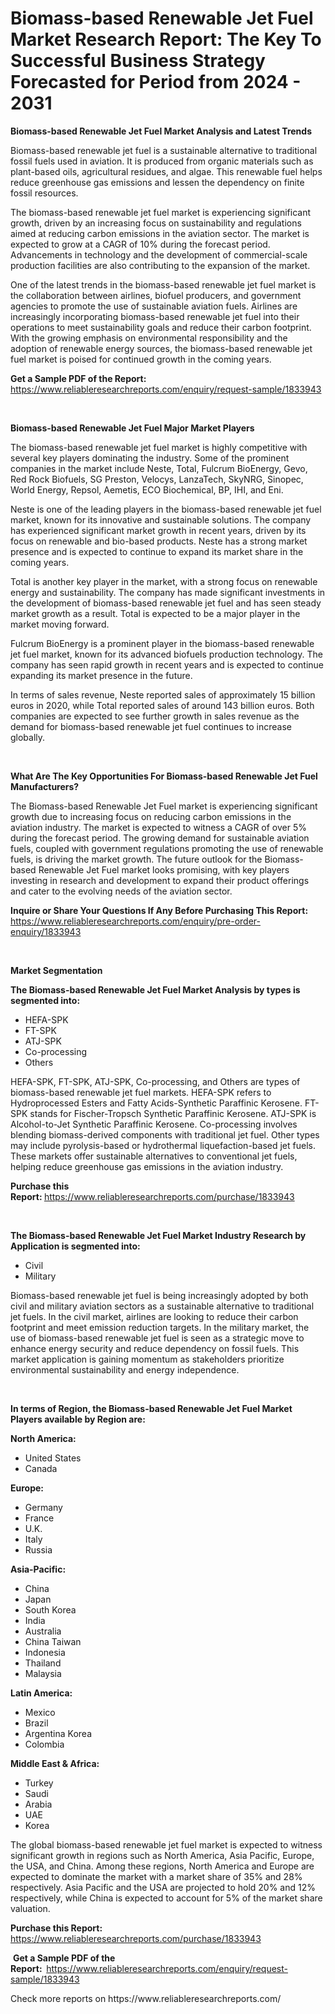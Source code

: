 <p><h1>Biomass-based Renewable Jet Fuel Market Research Report: The Key To Successful Business Strategy Forecasted for Period from 2024 - 2031</h1></p><p><strong>Biomass-based Renewable Jet Fuel Market Analysis and Latest Trends</strong></p>
<p><p>Biomass-based renewable jet fuel is a sustainable alternative to traditional fossil fuels used in aviation. It is produced from organic materials such as plant-based oils, agricultural residues, and algae. This renewable fuel helps reduce greenhouse gas emissions and lessen the dependency on finite fossil resources.</p><p>The biomass-based renewable jet fuel market is experiencing significant growth, driven by an increasing focus on sustainability and regulations aimed at reducing carbon emissions in the aviation sector. The market is expected to grow at a CAGR of 10% during the forecast period. Advancements in technology and the development of commercial-scale production facilities are also contributing to the expansion of the market.</p><p>One of the latest trends in the biomass-based renewable jet fuel market is the collaboration between airlines, biofuel producers, and government agencies to promote the use of sustainable aviation fuels. Airlines are increasingly incorporating biomass-based renewable jet fuel into their operations to meet sustainability goals and reduce their carbon footprint. With the growing emphasis on environmental responsibility and the adoption of renewable energy sources, the biomass-based renewable jet fuel market is poised for continued growth in the coming years.</p></p>
<p><strong>Get a Sample PDF of the Report:&nbsp;</strong> <a href="https://www.reliableresearchreports.com/enquiry/request-sample/1833943">https://www.reliableresearchreports.com/enquiry/request-sample/1833943</a></p>
<p>&nbsp;</p>
<p><strong>Biomass-based Renewable Jet Fuel Major Market Players</strong></p>
<p><p>The biomass-based renewable jet fuel market is highly competitive with several key players dominating the industry. Some of the prominent companies in the market include Neste, Total, Fulcrum BioEnergy, Gevo, Red Rock Biofuels, SG Preston, Velocys, LanzaTech, SkyNRG, Sinopec, World Energy, Repsol, Aemetis, ECO Biochemical, BP, IHI, and Eni.</p><p>Neste is one of the leading players in the biomass-based renewable jet fuel market, known for its innovative and sustainable solutions. The company has experienced significant market growth in recent years, driven by its focus on renewable and bio-based products. Neste has a strong market presence and is expected to continue to expand its market share in the coming years.</p><p>Total is another key player in the market, with a strong focus on renewable energy and sustainability. The company has made significant investments in the development of biomass-based renewable jet fuel and has seen steady market growth as a result. Total is expected to be a major player in the market moving forward.</p><p>Fulcrum BioEnergy is a prominent player in the biomass-based renewable jet fuel market, known for its advanced biofuels production technology. The company has seen rapid growth in recent years and is expected to continue expanding its market presence in the future.</p><p>In terms of sales revenue, Neste reported sales of approximately 15 billion euros in 2020, while Total reported sales of around 143 billion euros. Both companies are expected to see further growth in sales revenue as the demand for biomass-based renewable jet fuel continues to increase globally.</p></p>
<p>&nbsp;</p>
<p><strong>What Are The Key Opportunities For Biomass-based Renewable Jet Fuel Manufacturers?</strong></p>
<p><p>The Biomass-based Renewable Jet Fuel market is experiencing significant growth due to increasing focus on reducing carbon emissions in the aviation industry. The market is expected to witness a CAGR of over 5% during the forecast period. The growing demand for sustainable aviation fuels, coupled with government regulations promoting the use of renewable fuels, is driving the market growth. The future outlook for the Biomass-based Renewable Jet Fuel market looks promising, with key players investing in research and development to expand their product offerings and cater to the evolving needs of the aviation sector.</p></p>
<p><strong>Inquire or Share Your Questions If Any Before Purchasing This Report:</strong> <a href="https://www.reliableresearchreports.com/enquiry/pre-order-enquiry/1833943">https://www.reliableresearchreports.com/enquiry/pre-order-enquiry/1833943</a></p>
<p>&nbsp;</p>
<p><strong>Market Segmentation</strong></p>
<p><strong>The Biomass-based Renewable Jet Fuel Market Analysis by types is segmented into:</strong></p>
<p><ul><li>HEFA-SPK</li><li>FT-SPK</li><li>ATJ-SPK</li><li>Co-processing</li><li>Others</li></ul></p>
<p><p>HEFA-SPK, FT-SPK, ATJ-SPK, Co-processing, and Others are types of biomass-based renewable jet fuel markets. HEFA-SPK refers to Hydroprocessed Esters and Fatty Acids-Synthetic Paraffinic Kerosene. FT-SPK stands for Fischer-Tropsch Synthetic Paraffinic Kerosene. ATJ-SPK is Alcohol-to-Jet Synthetic Paraffinic Kerosene. Co-processing involves blending biomass-derived components with traditional jet fuel. Other types may include pyrolysis-based or hydrothermal liquefaction-based jet fuels. These markets offer sustainable alternatives to conventional jet fuels, helping reduce greenhouse gas emissions in the aviation industry.</p></p>
<p><strong>Purchase this Report:&nbsp;</strong><a href="https://www.reliableresearchreports.com/purchase/1833943">https://www.reliableresearchreports.com/purchase/1833943</a></p>
<p>&nbsp;</p>
<p><strong>The Biomass-based Renewable Jet Fuel Market Industry Research by Application is segmented into:</strong></p>
<p><ul><li>Civil</li><li>Military</li></ul></p>
<p><p>Biomass-based renewable jet fuel is being increasingly adopted by both civil and military aviation sectors as a sustainable alternative to traditional jet fuels. In the civil market, airlines are looking to reduce their carbon footprint and meet emission reduction targets. In the military market, the use of biomass-based renewable jet fuel is seen as a strategic move to enhance energy security and reduce dependency on fossil fuels. This market application is gaining momentum as stakeholders prioritize environmental sustainability and energy independence.</p></p>
<p>&nbsp;</p>
<p><strong>In terms of Region, the Biomass-based Renewable Jet Fuel Market Players available by Region are:</strong></p>
<p>
    <p> <strong> North America: </strong>
        <ul>
            <li>United States</li>
            <li>Canada</li>
        </ul>
        </p> 
    <p> <strong> Europe: </strong>
        <ul>
            <li>Germany</li>
            <li>France</li>
            <li>U.K.</li>
            <li>Italy</li>
            <li>Russia</li>
        </ul>
        </p> 
    <p> <strong> Asia-Pacific: </strong>
        <ul>
            <li>China</li>
            <li>Japan</li>
            <li>South Korea</li>
            <li>India</li>
            <li>Australia</li>
            <li>China Taiwan</li>
            <li>Indonesia</li>
            <li>Thailand</li>
            <li>Malaysia</li>
        </ul>
        </p> 
    <p> <strong> Latin America: </strong>
        <ul>
            <li>Mexico</li>
            <li>Brazil</li>
            <li>Argentina Korea</li>
            <li>Colombia</li>
        </ul>
        </p> 
    <p> <strong> Middle East & Africa: </strong>
        <ul>
            <li>Turkey</li>
            <li>Saudi</li>
            <li>Arabia</li>
            <li>UAE</li>
            <li>Korea</li>
        </ul>
    </p>
    </p>
<p><p>The global biomass-based renewable jet fuel market is expected to witness significant growth in regions such as North America, Asia Pacific, Europe, the USA, and China. Among these regions, North America and Europe are expected to dominate the market with a market share of 35% and 28% respectively. Asia Pacific and the USA are projected to hold 20% and 12% respectively, while China is expected to account for 5% of the market share valuation.</p></p>
<p><strong>Purchase this Report: </strong><a href="https://www.reliableresearchreports.com/purchase/1833943">https://www.reliableresearchreports.com/purchase/1833943</a></p>
<p>&nbsp;<strong>Get a Sample PDF of the Report:&nbsp;&nbsp;</strong><a href="https://www.reliableresearchreports.com/enquiry/request-sample/1833943">https://www.reliableresearchreports.com/enquiry/request-sample/1833943</a></p>
<p><strong></strong></p>
<p>Check more reports on https://www.reliableresearchreports.com/</p>